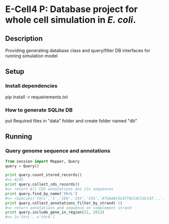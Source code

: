 E-Cell4 P: Database project for whole cell simulation in _E. coli_.
===========
## Description 
Providing generating database class and query/filter DB interfaces for running simulation model

## Setup
### Install dependencies
pip install -r requeirements.txt

### How to generate SQLite DB
put Required files in "data" folder and 
create folder named "db"

## Running
### Query genome sequence and annotations
```python
from session import Mapper, Query
query = Query()

print query.count_stored_records()
#=> 4145
print query.collect_cds_records()
#=> return All CDS annotations ans its sequences
print query.find_by_name('thrL')
#=> <Species('thrL','1','189','255','CDS','ATGAAACGCATTACCACCACCAT...')>
print query.collect_annotations_filter_by_strand(-1)
#=> return annotations and sequence on complement strand
print query.include_gene_in_region(21, 2012)
#=> [u'thrL', u'thrA']
```
